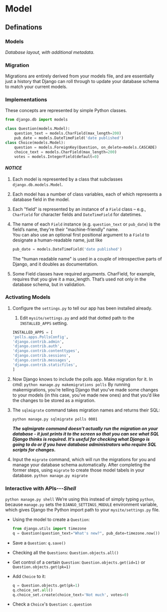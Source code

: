# Model

## Definations

### Models

*Database layout, with additional metadata.*

### Migration

Migrations are entirely derived from your models file, and are essentially just a history that Django can roll through to update your database schema to match your current models.

### Implementations

These concepts are represented by simple Python classes.

```python
from django.db import models

class Question(models.Model):
    question_text = models.CharField(max_length=200)
    pub_date = models.DateTimeField('date published')
class Choice(models.Model):
    question = models.ForeignKey(Question, on_delete=models.CASCADE)
    choice_text = models.CharField(max_length=200)
    votes = models.IntegerField(default=0)
```

#### *NOTICE*

1. Each model is represented by a class that subclasses `django.db.models.Model`.
2. Each model has a number of class variables, each of which represents a database field in the model.
3. Each "field" is represented by an instance of a `Field` class – e.g., `CharField` for character fields and `DateTimeField` for datetimes.
4. The name of each `Field` instance (e.g. `question_text` or `pub_date`) is the field’s name, they're their "machine-friendly" name.  
You can also use an optional first positional argument to a `Field` to designate a human-readable name, just like

    ```python
    pub_date = models.DateTimeField('date published')
    ```  

    The "human readable name" is used in a couple of introspective parts of Django, and it doubles as documentation.
5. Some Field classes have required arguments. CharField, for example, requires that you give it a max_length. That’s used not only in the database schema, but in validation.

### Activating Models

1. Configure the `settings.py` to tell our app has been installed already.
    1. Edit `mysite/settings.py` and add that dotted path to the `INSTALLED_APPS` setting.

    ```python
    INSTALLED_APPS = [
    'polls.apps.PollsConfig',
    'django.contrib.admin',
    'django.contrib.auth',
    'django.contrib.contenttypes',
    'django.contrib.sessions',
    'django.contrib.messages',
    'django.contrib.staticfiles',
    ]
    ```

2. Now Django knows to include the polls app. Make migration for it.
In cmd: `python manage.py makemigrations polls`
By running makemigrations, you’re telling Django that you’ve made some changes to your models (in this case, you’ve made new ones) and that you’d like the changes to be stored as a migration.

3. The `sqlmigrate` command takes migration names and returns their SQL:

    ```
    python manage.py sqlmigrate polls 0001
    ```

    ***The sqlmigrate command doesn’t actually run the migration on your database - it just prints it to the screen so that you can see what SQL Django thinks is required. It’s useful for checking what Django is going to do or if you have database administrators who require SQL scripts for changes.***

4. Input the `migrate` command, which will run the migrations for you and manage your database schema automatically. After completing the former steps, using `migrate` to create those model tabels in your database. 
`python manage.py migrate`

### Interactive with APIs---*Shell*

`python manage.py shell`
We’re using this instead of simply typing `python`, because `manage.py` sets the `DJANGO_SETTINGS_MODULE` environment variable, which gives Django the Python import path to your `mysite/settings.py` file.

+ Using the model to create a `Question`: 

    ```python
    from django.utils import timezone
    q = Question(question_text="What's new?", pub_date=timezone.now())
    ```
+ Save a `Question`: `q.save()`

+ Checking all the `Questions`: `Question.objects.all()`

+ Get control of a certain `Question`: `Question.objects.get(id=1)` or `Question.objects.get(pk=1)`

+ Add `Choice` to it:

    ```python     
    q = Question.objects.get(pk=1)
    q.choice_set.all()
    q.choice_set.create(choice_text='Not much', votes=0)
    ```

+ Check a `Choice`'s `Question`: `c.question`
